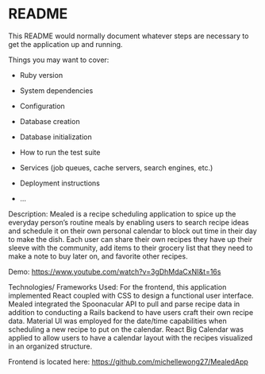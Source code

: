 # README

This README would normally document whatever steps are necessary to get the
application up and running.

Things you may want to cover:

* Ruby version

* System dependencies

* Configuration

* Database creation

* Database initialization

* How to run the test suite

* Services (job queues, cache servers, search engines, etc.)

* Deployment instructions

* ...

Description: Mealed is a recipe scheduling application to spice up the everyday person’s routine meals by enabling users to search recipe ideas and schedule it on their own personal calendar to block out time in their day to make the dish. Each user can share their own recipes they have up their sleeve with the community, add items to their grocery list that they need to make a note to buy later on, and favorite other recipes.

Demo: https://www.youtube.com/watch?v=3gDhMdaCxNI&t=16s

Technologies/ Frameworks Used: For the frontend, this application implemented React coupled with CSS to design a functional user interface. Mealed integrated the Spoonacular API to pull and parse recipe data in addition to conducting a Rails backend to have users craft their own recipe data. Material UI was employed for the date/time capabilities when scheduling a new recipe to put on the calendar. React Big Calendar was applied to allow users to have a calendar layout with the recipes visualized in an organized structure.

Frontend is located here: https://github.com/michellewong27/MealedApp
